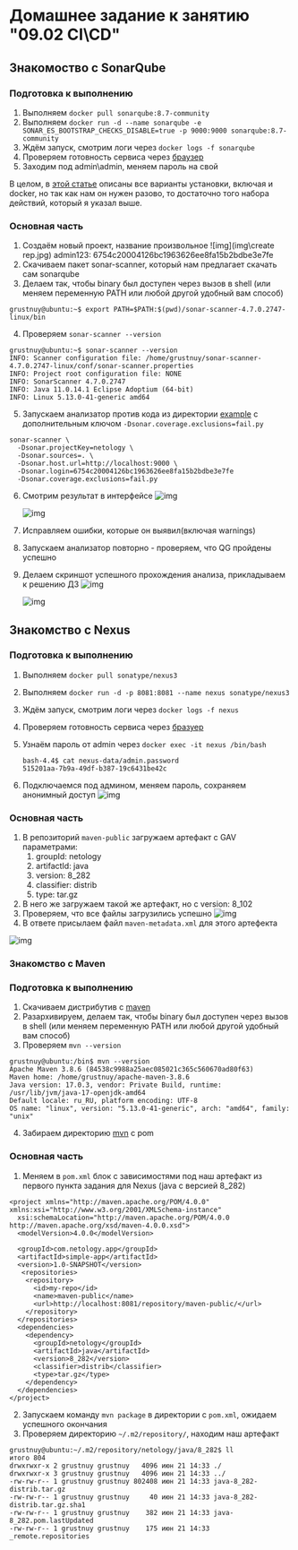 # Домашнее задание к занятию "09.02 CI\CD"

## Знакомоство с SonarQube

### Подготовка к выполнению

1. Выполняем `docker pull sonarqube:8.7-community`
2. Выполняем `docker run -d --name sonarqube -e SONAR_ES_BOOTSTRAP_CHECKS_DISABLE=true -p 9000:9000 sonarqube:8.7-community`
3. Ждём запуск, смотрим логи через `docker logs -f sonarqube`
4. Проверяем готовность сервиса через [браузер](http://localhost:9000)
5. Заходим под admin\admin, меняем пароль на свой

В целом, в [этой статье](https://docs.sonarqube.org/latest/setup/install-server/) описаны все варианты установки, включая и docker, но так как нам он нужен разово, то достаточно того набора действий, который я указал выше.

### Основная часть

1. Создаём новый проект, название произвольное
	![img](img\create rep.jpg)
admin123: 6754c20004126bc1963626ee8fa15b2bdbe3e7fe
2. Скачиваем пакет sonar-scanner, который нам предлагает скачать сам sonarqube
3. Делаем так, чтобы binary был доступен через вызов в shell (или меняем переменную PATH или любой другой удобный вам способ)

```
grustnuy@ubuntu:~$ export PATH=$PATH:$(pwd)/sonar-scanner-4.7.0.2747-linux/bin
```

4. Проверяем `sonar-scanner --version`

```
grustnuy@ubuntu:~$ sonar-scanner --version
INFO: Scanner configuration file: /home/grustnuy/sonar-scanner-4.7.0.2747-linux/conf/sonar-scanner.properties
INFO: Project root configuration file: NONE
INFO: SonarScanner 4.7.0.2747
INFO: Java 11.0.14.1 Eclipse Adoptium (64-bit)
INFO: Linux 5.13.0-41-generic amd64
```

5. Запускаем анализатор против кода из директории [example](./example) с дополнительным ключом `-Dsonar.coverage.exclusions=fail.py`

```
sonar-scanner \
  -Dsonar.projectKey=netology \
  -Dsonar.sources=. \
  -Dsonar.host.url=http://localhost:9000 \
  -Dsonar.login=6754c20004126bc1963626ee8fa15b2bdbe3e7fe
  -Dsonar.coverage.exclusions=fail.py
```
6. Смотрим результат в интерфейсе
	![img](img\fail_py.jpg)
	
	![img](img\fail_py-2.jpg)
7. Исправляем ошибки, которые он выявил(включая warnings)
8. Запускаем анализатор повторно - проверяем, что QG пройдены успешно
9. Делаем скриншот успешного прохождения анализа, прикладываем к решению ДЗ
   ![img](img\fail_py-3.jpg)
   
   ![img](img\fail_py-4.jpg)
## Знакомство с Nexus

### Подготовка к выполнению

1. Выполняем `docker pull sonatype/nexus3`
2. Выполняем `docker run -d -p 8081:8081 --name nexus sonatype/nexus3`
3. Ждём запуск, смотрим логи через `docker logs -f nexus`
4. Проверяем готовность сервиса через [бразуер](http://localhost:8081)
5. Узнаём пароль от admin через `docker exec -it nexus /bin/bash`
	
	```
	bash-4.4$ cat nexus-data/admin.password 
	515201aa-7b9a-49df-b387-19c6431be42c
	```	

6. Подключаемся под админом, меняем пароль, сохраняем анонимный доступ
![img](img\nexus.jpg)
### Основная часть

1. В репозиторий `maven-public` загружаем артефакт с GAV параметрами:
   1. groupId: netology
   2. artifactId: java
   3. version: 8_282
   4. classifier: distrib
   5. type: tar.gz
2. В него же загружаем такой же артефакт, но с version: 8_102
3. Проверяем, что все файлы загрузились успешно
![img](img\nexus2.jpg)
4. В ответе присылаем файл `maven-metadata.xml` для этого артефекта

![img](img\nexus3.jpg)

### Знакомство с Maven

### Подготовка к выполнению

1. Скачиваем дистрибутив с [maven](https://maven.apache.org/download.cgi)
2. Разархивируем, делаем так, чтобы binary был доступен через вызов в shell (или меняем переменную PATH или любой другой удобный вам способ)
3. Проверяем `mvn --version`

```
grustnuy@ubuntu:/bin$ mvn --version
Apache Maven 3.8.6 (84538c9988a25aec085021c365c560670ad80f63)
Maven home: /home/grustnuy/apache-maven-3.8.6
Java version: 17.0.3, vendor: Private Build, runtime: /usr/lib/jvm/java-17-openjdk-amd64
Default locale: ru_RU, platform encoding: UTF-8
OS name: "linux", version: "5.13.0-41-generic", arch: "amd64", family: "unix"
```
4. Забираем директорию [mvn](./mvn) с pom

### Основная часть

1. Меняем в `pom.xml` блок с зависимостями под наш артефакт из первого пункта задания для Nexus (java с версией 8_282)

```
<project xmlns="http://maven.apache.org/POM/4.0.0" xmlns:xsi="http://www.w3.org/2001/XMLSchema-instance"
  xsi:schemaLocation="http://maven.apache.org/POM/4.0.0 http://maven.apache.org/xsd/maven-4.0.0.xsd">
  <modelVersion>4.0.0</modelVersion>

  <groupId>com.netology.app</groupId>
  <artifactId>simple-app</artifactId>
  <version>1.0-SNAPSHOT</version>
   <repositories>
    <repository>
      <id>my-repo</id>
      <name>maven-public</name>
      <url>http://localhost:8081/repository/maven-public/</url>
    </repository>
  </repositories>
  <dependencies>
    <dependency>
      <groupId>netology</groupId>
      <artifactId>java</artifactId>
      <version>8_282</version>
      <classifier>distrib</classifier>
      <type>tar.gz</type>
    </dependency>
  </dependencies>
</project>

```
2. Запускаем команду `mvn package` в директории с `pom.xml`, ожидаем успешного окончания
3. Проверяем директорию `~/.m2/repository/`, находим наш артефакт

```
grustnuy@ubuntu:~/.m2/repository/netology/java/8_282$ ll
итого 804
drwxrwxr-x 2 grustnuy grustnuy   4096 июн 21 14:33 ./
drwxrwxr-x 3 grustnuy grustnuy   4096 июн 21 14:33 ../
-rw-rw-r-- 1 grustnuy grustnuy 802408 июн 21 14:33 java-8_282-distrib.tar.gz
-rw-rw-r-- 1 grustnuy grustnuy     40 июн 21 14:33 java-8_282-distrib.tar.gz.sha1
-rw-rw-r-- 1 grustnuy grustnuy    382 июн 21 14:33 java-8_282.pom.lastUpdated
-rw-rw-r-- 1 grustnuy grustnuy    175 июн 21 14:33 _remote.repositories
```

